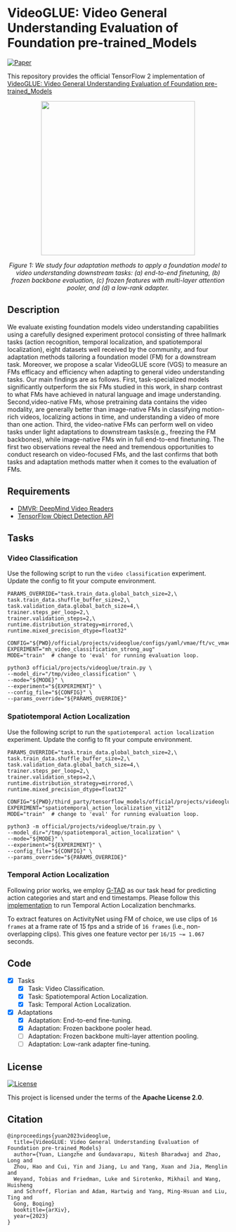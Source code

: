 # VideoGLUE: Video General Understanding Evaluation of Foundation pre-trained_Models
[![Paper](http://img.shields.io/badge/Paper-arXiv.2307.03166-B3181B?logo=arXiv)](https://arxiv.org/abs/2307.03166)

This repository provides the official TensorFlow 2 implementation of
[VideoGLUE: Video General Understanding Evaluation of Foundation pre-trained_Models](https://arxiv.org/abs/2307.03166)

<p align="center">
  <img src="https://storage.googleapis.com/tf_model_garden/vision/videoglue/artifacts/VideoGLUE-fig2.jpg" height=350>
</p>
<p align="center">
  <em>Figure 1: We study four adaptation methods to apply a foundation model to
  video understanding downstream tasks: (a) end-to-end finetuning, (b) frozen
  backbone evaluation, (c) frozen features with multi-layer attention pooler,
  and (d) a low-rank adapter.</em>
</p>


## Description

We evaluate existing foundation models video understanding capabilities using a
carefully designed experiment protocol consisting of three hallmark tasks
(action recognition, temporal localization, and spatiotemporal localization),
eight datasets well received by the community, and four adaptation methods
tailoring a foundation model (FM) for a downstream task. Moreover, we propose a
scalar VideoGLUE score (VGS) to measure an FMs efficacy and efficiency when
adapting to general video understanding tasks. Our main findings are as follows.
First, task-specialized models significantly outperform the six FMs studied in
this work, in sharp contrast to what FMs have achieved in natural language and
image understanding. Second,video-native FMs, whose pretraining data contains
the video modality, are generally better than image-native FMs in classifying
motion-rich videos, localizing actions in time, and understanding a video of
more than one action. Third, the video-native FMs can perform well on video
tasks under light adaptations to downstream tasks(e.g., freezing the FM
backbones), while image-native FMs win in full end-to-end finetuning. The first
two observations reveal the need and tremendous opportunities to conduct
research on video-focused FMs, and the last confirms that both tasks and
adaptation methods matter when it comes to the evaluation of FMs.

## Requirements
* [DMVR: DeepMind Video Readers](https://github.com/deepmind/dmvr)
* [TensorFlow Object Detection API](https://github.com/tensorflow/models/blob/master/research/object_detection/g3doc/tf2.md)

## Tasks
### Video Classification
Use the following script to run the `video classification` experiment. Update the config to fit your compute environment.

```shell
PARAMS_OVERRIDE="task.train_data.global_batch_size=2,\
task.train_data.shuffle_buffer_size=2,\
task.validation_data.global_batch_size=4,\
trainer.steps_per_loop=2,\
trainer.validation_steps=2,\
runtime.distribution_strategy=mirrored,\
runtime.mixed_precision_dtype=float32"

CONFIG="${PWD}/official/projects/videoglue/configs/yaml/vmae/ft/vc_vmae_vit3d_sthv2.yaml"
EXPERIMENT="mh_video_classification_strong_aug"
MODE="train"  # change to 'eval' for running evaluation loop.

python3 official/projects/videoglue/train.py \
--model_dir="/tmp/video_classification" \
--mode="${MODE}" \
--experiment="${EXPERIMENT}" \
--config_file="${CONFIG}" \
--params_override="${PARAMS_OVERRIDE}"
```

### Spatiotemporal Action Localization
Use the following script to run the `spatiotemporal action localization`
experiment. Update the config to fit your compute environment.

```shell
PARAMS_OVERRIDE="task.train_data.global_batch_size=2,\
task.train_data.shuffle_buffer_size=2,\
task.validation_data.global_batch_size=4,\
trainer.steps_per_loop=2,\
trainer.validation_steps=2,\
runtime.distribution_strategy=mirrored,\
runtime.mixed_precision_dtype=float32"

CONFIG="${PWD}/third_party/tensorflow_models/official/projects/videoglue/configs/yaml/vmae/ft/stal_vmae_vit3d_ava.yaml"
EXPERIMENT="spatiotemporal_action_localization_vit12"
MODE="train"  # change to 'eval' for running evaluation loop.

python3 -m official/projects/videoglue/train.py \
--model_dir="/tmp/spatiotemporal_action_localization" \
--mode="${MODE}" \
--experiment="${EXPERIMENT}" \
--config_file="${CONFIG}" \
--params_override="${PARAMS_OVERRIDE}"
```

### Temporal Action Localization

Following prior works, we employ
[G-TAD](https://arxiv.org/abs/1911.11462) as our task head for predicting
action categories and start and end timestamps. Please follow this
[implementation](https://github.com/frostinassiky/gtad) to run Temporal Action
Localization benchmarks.

To extract features on ActivityNet using FM of choice, we use clips of `16
frames` at a frame rate of 15 fps and a stride of `16 frames` (i.e.,
non-overlapping clips). This gives one feature vector per `16/15 ~= 1.067`
seconds.

## Code
- [x] Tasks
  - [x] Task: Video Classification.
  - [x] Task: Spatiotemporal Action Localization.
  - [x] Task: Temporal Action Localization.
- [x] Adaptations
  - [x] Adaptation: End-to-end fine-tuning.
  - [x] Adaptation: Frozen backbone pooler head.
  - [ ] Adaptation: Frozen backbone multi-layer attention pooling.
  - [ ] Adaptation: Low-rank adapter fine-tuning.

## License

[![License](https://img.shields.io/badge/License-Apache%202.0-blue.svg)](https://opensource.org/licenses/Apache-2.0)

This project is licensed under the terms of the **Apache License 2.0**.

## Citation
```
@inproceedings{yuan2023videoglue,
  title={VideoGLUE: Video General Understanding Evaluation of Foundation pre-trained_Models}
  author={Yuan, Liangzhe and Gundavarapu, Nitesh Bharadwaj and Zhao, Long and
  Zhou, Hao and Cui, Yin and Jiang, Lu and Yang, Xuan and Jia, Menglin and
  Weyand, Tobias and Friedman, Luke and Sirotenko, Mikhail and Wang, Huisheng
  and Schroff, Florian and Adam, Hartwig and Yang, Ming-Hsuan and Liu, Ting and
  Gong, Boqing}
  booktitle={arXiv},
  year={2023}
}
```